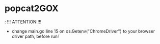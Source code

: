 # popcat2GOX
 : !!! ATTENTION !!!
 - change main.go line 15 on os.Getenv("ChromeDriver") to your browser driver path, before run!
